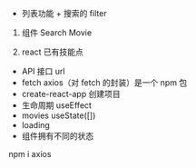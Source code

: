 - 列表功能 + 搜索的 filter

1.  组件
    Search
    Movie

2.  react 已有技能点

- API 接口 url
- fetch axios（对 fetch 的封装）是一个 npm 包
- create-react-app 创建项目
- 生命周期 useEffect 
- movies useState([])
- loading
- 组件拥有不同的状态












npm i axios